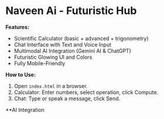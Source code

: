 # Naveen Ai - Futuristic Hub

**Features:**

- Scientific Calculator (basic + advanced + trigonometry)
- Chat Interface with Text and Voice Input
- Multimodal AI Integration (Gemini AI & ChatGPT)
- Futuristic Glowing UI and Colors
- Fully Mobile-Friendly

**How to Use:**

1. Open `index.html` in a browser.
2. Calculator: Enter numbers, select operation, click Compute.
3. Chat: Type or speak a message, click Send.

**AI Integration
